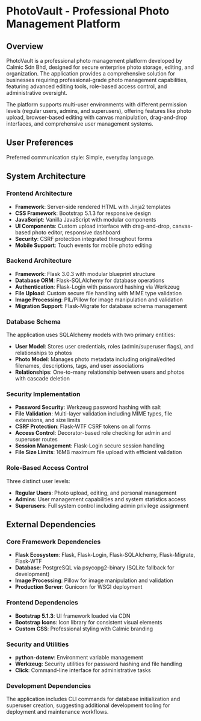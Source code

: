 # PhotoVault - Professional Photo Management Platform

## Overview

PhotoVault is a professional photo management platform developed by Calmic Sdn Bhd, designed for secure enterprise photo storage, editing, and organization. The application provides a comprehensive solution for businesses requiring professional-grade photo management capabilities, featuring advanced editing tools, role-based access control, and administrative oversight.

The platform supports multi-user environments with different permission levels (regular users, admins, and superusers), offering features like photo upload, browser-based editing with canvas manipulation, drag-and-drop interfaces, and comprehensive user management systems.

## User Preferences

Preferred communication style: Simple, everyday language.

## System Architecture

### Frontend Architecture
- **Framework**: Server-side rendered HTML with Jinja2 templates
- **CSS Framework**: Bootstrap 5.1.3 for responsive design
- **JavaScript**: Vanilla JavaScript with modular components
- **UI Components**: Custom upload interface with drag-and-drop, canvas-based photo editor, responsive dashboard
- **Security**: CSRF protection integrated throughout forms
- **Mobile Support**: Touch events for mobile photo editing

### Backend Architecture
- **Framework**: Flask 3.0.3 with modular blueprint structure
- **Database ORM**: Flask-SQLAlchemy for database operations
- **Authentication**: Flask-Login with password hashing via Werkzeug
- **File Upload**: Custom secure file handling with MIME type validation
- **Image Processing**: PIL/Pillow for image manipulation and validation
- **Migration Support**: Flask-Migrate for database schema management

### Database Schema
The application uses SQLAlchemy models with two primary entities:
- **User Model**: Stores user credentials, roles (admin/superuser flags), and relationships to photos
- **Photo Model**: Manages photo metadata including original/edited filenames, descriptions, tags, and user associations
- **Relationships**: One-to-many relationship between users and photos with cascade deletion

### Security Implementation
- **Password Security**: Werkzeug password hashing with salt
- **File Validation**: Multi-layer validation including MIME types, file extensions, and size limits
- **CSRF Protection**: Flask-WTF CSRF tokens on all forms
- **Access Control**: Decorator-based role checking for admin and superuser routes
- **Session Management**: Flask-Login secure session handling
- **File Size Limits**: 16MB maximum file upload with efficient validation

### Role-Based Access Control
Three distinct user levels:
- **Regular Users**: Photo upload, editing, and personal management
- **Admins**: User management capabilities and system statistics access
- **Superusers**: Full system control including admin privilege assignment

## External Dependencies

### Core Framework Dependencies
- **Flask Ecosystem**: Flask, Flask-Login, Flask-SQLAlchemy, Flask-Migrate, Flask-WTF
- **Database**: PostgreSQL via psycopg2-binary (SQLite fallback for development)
- **Image Processing**: Pillow for image manipulation and validation
- **Production Server**: Gunicorn for WSGI deployment

### Frontend Dependencies
- **Bootstrap 5.1.3**: UI framework loaded via CDN
- **Bootstrap Icons**: Icon library for consistent visual elements
- **Custom CSS**: Professional styling with Calmic branding

### Security and Utilities
- **python-dotenv**: Environment variable management
- **Werkzeug**: Security utilities for password hashing and file handling
- **Click**: Command-line interface for administrative tasks

### Development Dependencies
The application includes CLI commands for database initialization and superuser creation, suggesting additional development tooling for deployment and maintenance workflows.